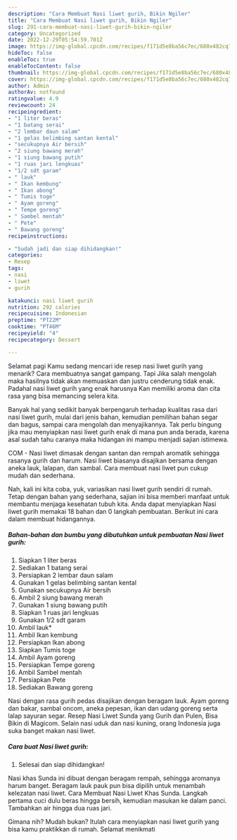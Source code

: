 ```yaml
---
description: "Cara Membuat Nasi liwet gurih, Bikin Ngiler"
title: "Cara Membuat Nasi liwet gurih, Bikin Ngiler"
slug: 291-cara-membuat-nasi-liwet-gurih-bikin-ngiler
category: Uncategorized
date: 2022-12-29T05:54:59.701Z
image: https://img-global.cpcdn.com/recipes/f171d5e8ba56c7ec/680x482cq70/nasi-liwet-gurih-foto-resep-utama.jpg
hideToc: false
enableToc: true
enableTocContent: false
thumbnail: https://img-global.cpcdn.com/recipes/f171d5e8ba56c7ec/680x482cq70/nasi-liwet-gurih-foto-resep-utama.jpg
cover: https://img-global.cpcdn.com/recipes/f171d5e8ba56c7ec/680x482cq70/nasi-liwet-gurih-foto-resep-utama.jpg
author: Admin
authorAv: notfound
ratingvalue: 4.9
reviewcount: 24
recipeingredient:
- "1 liter beras"
- "1 batang serai"
- "2 lembar daun salam"
- "1 gelas belimbing santan kental"
- "secukupnya Air bersih"
- "2 siung bawang merah"
- "1 siung bawang putih"
- "1 ruas jari lengkuas"
- "1/2 sdt garam"
- " lauk"
- " Ikan kembung"
- " Ikan abong"
- " Tumis toge"
- " Ayam goreng"
- " Tempe goreng"
- " Sambel mentah"
- " Pete"
- " Bawang goreng"
recipeinstructions:

- "Sudah jadi dan siap dihidangkan!"
categories:
- Resep
tags:
- nasi
- liwet
- gurih

katakunci: nasi liwet gurih 
nutrition: 292 calories
recipecuisine: Indonesian
preptime: "PT22M"
cooktime: "PT46M"
recipeyield: "4"
recipecategory: Dessert

---
```



Selamat pagi Kamu sedang mencari ide resep nasi liwet gurih yang menarik? Cara membuatnya sangat gampang. Tapi Jika salah mengolah maka hasilnya tidak akan memuaskan dan justru cenderung tidak enak. Padahal nasi liwet gurih yang enak harusnya Kan memiliki aroma dan cita rasa yang bisa memancing selera kita.


Banyak hal yang sedikit banyak berpengaruh terhadap kualitas rasa dari nasi liwet gurih, mulai dari jenis bahan, kemudian pemilihan bahan segar dan bagus, sampai cara mengolah dan menyajikannya. Tak perlu bingung jika mau menyiapkan nasi liwet gurih enak di mana pun anda berada, karena asal sudah tahu caranya maka hidangan ini mampu menjadi sajian istimewa.

COM - Nasi liwet dimasak dengan santan dan rempah aromatik sehingga rasanya gurih dan harum. Nasi liwet biasanya disajikan bersama dengan aneka lauk, lalapan, dan sambal. Cara membuat nasi liwet pun cukup mudah dan sederhana.


Nah, kali ini kita coba, yuk, variasikan nasi liwet gurih sendiri di rumah. Tetap dengan bahan yang sederhana, sajian ini bisa memberi manfaat untuk membantu menjaga kesehatan tubuh kita. Anda dapat menyiapkan Nasi liwet gurih memakai 18 bahan dan 0 langkah pembuatan. Berikut ini cara dalam membuat hidangannya.

<!--inarticleads1-->

##### Bahan-bahan dan bumbu yang dibutuhkan untuk pembuatan Nasi liwet gurih:

1. Siapkan 1 liter beras
1. Sediakan 1 batang serai
1. Persiapkan 2 lembar daun salam
1. Gunakan 1 gelas belimbing santan kental
1. Gunakan secukupnya Air bersih
1. Ambil 2 siung bawang merah
1. Gunakan 1 siung bawang putih
1. Siapkan 1 ruas jari lengkuas
1. Gunakan 1/2 sdt garam
1. Ambil  lauk*
1. Ambil  Ikan kembung
1. Persiapkan  Ikan abong
1. Siapkan  Tumis toge
1. Ambil  Ayam goreng
1. Persiapkan  Tempe goreng
1. Ambil  Sambel mentah
1. Persiapkan  Pete
1. Sediakan  Bawang goreng


Nasi dengan rasa gurih pedas disajikan dengan beragam lauk. Ayam goreng dan bakar, sambal oncom, aneka pepesan, ikan dan udang goreng serta lalap sayuran segar. Resep Nasi Liwet Sunda yang Gurih dan Pulen, Bisa Bikin di Magicom. Selain nasi uduk dan nasi kuning, orang Indonesia juga suka banget makan nasi liwet. 

<!--inarticleads2-->

##### Cara buat Nasi liwet gurih:


1. Selesai dan siap dihidangkan!

Nasi khas Sunda ini dibuat dengan beragam rempah, sehingga aromanya harum banget. Beragam lauk pauk pun bisa dipilih untuk menambah kelezatan nasi liwet. Cara Membuat Nasi Liwet Khas Sunda. Langkah pertama cuci dulu beras hingga bersih, kemudian masukan ke dalam panci. Tambahkan air hingga dua ruas jari. 

Gimana nih? Mudah bukan? Itulah cara menyiapkan nasi liwet gurih yang bisa kamu praktikkan di rumah. Selamat menikmati
